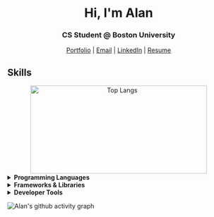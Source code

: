 <h1 align="center">Hi, I'm Alan</h1>
<h3 align="center">CS Student @ Boston University</h3>

<p align="center">
  <a href="https://alan0893.github.io/" target="_blank">Portfolio</a> |
  <a href="mailto:alanl07905@gmail.com" target="_blank">Email</a> |
  <a href="https://www.linkedin.com/in/alanl193/" target="_blank">LinkedIn</a> |
  <a href="https://alan0893.github.io/resume.pdf" target="_blank">Resume</a>
</p>

## Skills
<div align="center">
  <img src="https://github-stats-iota-umber.vercel.app/api/top-langs/?username=alan0893&layout=compact&langs_count=10&theme=react" width="400" height="200" alt="Top Langs">
</div>
<details>
  <summary><strong>Programming Languages</strong></summary>
  <p align="left">
    <img src="https://skillicons.dev/icons?i=javascript,html,css,java,python,bash,ocaml,latex,cpp,md" />
  </p>
</details>

<details>
  <summary><strong>Frameworks & Libraries</strong></summary>
  <p align="left">
    <img src="https://skillicons.dev/icons?i=react,express,nextjs,vite,bootstrap,materialui,nodejs,npm,tailwind" />
  </p>
</details>

<details>
  <summary><strong>Developer Tools</strong></summary>
  <p align="left">
    <img src="https://skillicons.dev/icons?i=git,github,postman,vscode,webstorm,firebase,netlify,vercel,emacs,anaconda,arduino" />
  </p>
</details>


![Alan's github activity graph](https://github-readme-activity-graph.vercel.app/graph?username=Alan0893&theme=react&area_color=61DAFB&area=true&radius=6)
